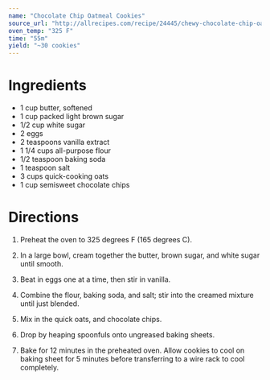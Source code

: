 ```yaml
---
name: "Chocolate Chip Oatmeal Cookies"
source_url: "http://allrecipes.com/recipe/24445/chewy-chocolate-chip-oatmeal-cookies/"
oven_temp: "325 F"
time: "55m"
yield: "~30 cookies"
---
```


# Ingredients

- 1 cup butter, softened
- 1 cup packed light brown sugar
- 1/2 cup white sugar
- 2 eggs
- 2 teaspoons vanilla extract
- 1 1/4 cups all-purpose flour
- 1/2 teaspoon baking soda
- 1 teaspoon salt
- 3 cups quick-cooking oats
- 1 cup semisweet chocolate chips

# Directions

1. Preheat the oven to 325 degrees F (165 degrees C).

2. In a large bowl, cream together the butter, brown sugar, and white sugar until smooth.

3. Beat in eggs one at a time, then stir in vanilla.

4. Combine the flour, baking soda, and salt; stir into the creamed mixture until just blended.

5. Mix in the quick oats, and chocolate chips.

6. Drop by heaping spoonfuls onto ungreased baking sheets.

7. Bake for 12 minutes in the preheated oven. Allow cookies to cool on baking sheet for 5 minutes before transferring to a wire rack to cool completely.
